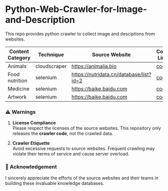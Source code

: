 # Python-Web-Crawler-for-Image-and-Description
This repo provides python crawler to collect image and desciptions from websites.

| Content Category |  Technique  | Source Website | Code Link |
|------------------|-------------|----------------|-----------|
| Animals          | cloudscraper| https://animalia.bio    | [code](/animal-crawler)|
| Food nutrition   | selenium    | https://nutridata.cn/database/list?id=2| [code](/nutrition-crawler)|
| Medicine         | selenium    | https://baike.baidu.com | [code](/medicine-crawler)|
| Artwork          | selenium    | https://baike.baidu.com | [code](/artwork-crawler)|

### ⚠️ Warnings
1. **License Compliance**  
   Please respect the licenses of the source websites. This repository only releases the **crawler code**, not the crawled data.
   
2. **Crawler Etiquette**  
   Avoid excessive requests to source websites. Frequent crawling may violate their terms of service and cause server overload.

### 🙏 Acknowledgement
I sincerely appreciate the efforts of the source websites and their teams in building these invaluable knowledge databases.
